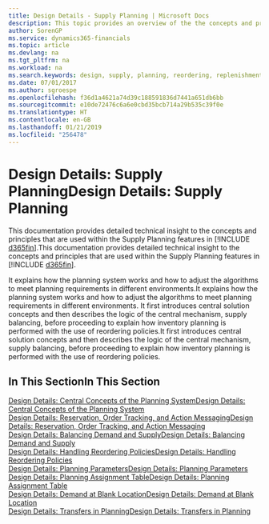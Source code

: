 ```yaml
---
title: Design Details - Supply Planning | Microsoft Docs
description: This topic provides an overview of the the concepts and principles that are used within the Supply Planning features in Business Central.
author: SorenGP
ms.service: dynamics365-financials
ms.topic: article
ms.devlang: na
ms.tgt_pltfrm: na
ms.workload: na
ms.search.keywords: design, supply, planning, reordering, replenishment
ms.date: 07/01/2017
ms.author: sgroespe
ms.openlocfilehash: f36d1a4621a74d39c188591836d7441a651db6bb
ms.sourcegitcommit: e10de72476c6a6e0cbd35bcb714a29b535c39f0e
ms.translationtype: HT
ms.contentlocale: en-GB
ms.lasthandoff: 01/21/2019
ms.locfileid: "256478"
---
```

# <a name="design-details-supply-planning"></a><span data-ttu-id="ed3a6-103">Design Details: Supply Planning</span><span class="sxs-lookup"><span data-stu-id="ed3a6-103">Design Details: Supply Planning</span></span>
<span data-ttu-id="ed3a6-104">This documentation provides detailed technical insight to the concepts and principles that are used within the Supply Planning features in [!INCLUDE [d365fin](includes/d365fin_md.md)].</span><span class="sxs-lookup"><span data-stu-id="ed3a6-104">This documentation provides detailed technical insight to the concepts and principles that are used within the Supply Planning features in [!INCLUDE [d365fin](includes/d365fin_md.md)].</span></span>  

<span data-ttu-id="ed3a6-105">It explains how the planning system works and how to adjust the algorithms to meet planning requirements in different environments.</span><span class="sxs-lookup"><span data-stu-id="ed3a6-105">It explains how the planning system works and how to adjust the algorithms to meet planning requirements in different environments.</span></span> <span data-ttu-id="ed3a6-106">It first introduces central solution concepts and then describes the logic of the central mechanism, supply balancing, before proceeding to explain how inventory planning is performed with the use of reordering policies.</span><span class="sxs-lookup"><span data-stu-id="ed3a6-106">It first introduces central solution concepts and then describes the logic of the central mechanism, supply balancing, before proceeding to explain how inventory planning is performed with the use of reordering policies.</span></span>  

## <a name="in-this-section"></a><span data-ttu-id="ed3a6-107">In This Section</span><span class="sxs-lookup"><span data-stu-id="ed3a6-107">In This Section</span></span>  
[<span data-ttu-id="ed3a6-108">Design Details: Central Concepts of the Planning System</span><span class="sxs-lookup"><span data-stu-id="ed3a6-108">Design Details: Central Concepts of the Planning System</span></span>](design-details-central-concepts-of-the-planning-system.md)  
[<span data-ttu-id="ed3a6-109">Design Details: Reservation, Order Tracking, and Action Messaging</span><span class="sxs-lookup"><span data-stu-id="ed3a6-109">Design Details: Reservation, Order Tracking, and Action Messaging</span></span>](design-details-reservation-order-tracking-and-action-messaging.md)  
[<span data-ttu-id="ed3a6-110">Design Details: Balancing Demand and Supply</span><span class="sxs-lookup"><span data-stu-id="ed3a6-110">Design Details: Balancing Demand and Supply</span></span>](design-details-balancing-demand-and-supply.md)  
[<span data-ttu-id="ed3a6-111">Design Details: Handling Reordering Policies</span><span class="sxs-lookup"><span data-stu-id="ed3a6-111">Design Details: Handling Reordering Policies</span></span>](design-details-handling-reordering-policies.md)  
[<span data-ttu-id="ed3a6-112">Design Details: Planning Parameters</span><span class="sxs-lookup"><span data-stu-id="ed3a6-112">Design Details: Planning Parameters</span></span>](design-details-planning-parameters.md)  
[<span data-ttu-id="ed3a6-113">Design Details: Planning Assignment Table</span><span class="sxs-lookup"><span data-stu-id="ed3a6-113">Design Details: Planning Assignment Table</span></span>](design-details-planning-assignment-table.md)  
[<span data-ttu-id="ed3a6-114">Design Details: Demand at Blank Location</span><span class="sxs-lookup"><span data-stu-id="ed3a6-114">Design Details: Demand at Blank Location</span></span>](design-details-demand-at-blank-location.md)  
[<span data-ttu-id="ed3a6-115">Design Details: Transfers in Planning</span><span class="sxs-lookup"><span data-stu-id="ed3a6-115">Design Details: Transfers in Planning</span></span>](design-details-transfers-in-planning.md)
